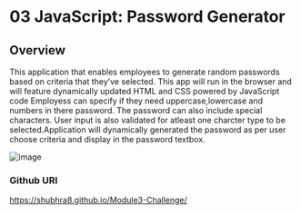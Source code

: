 # 03 JavaScript: Password Generator

## Overview

This application that enables employees to generate random passwords based on criteria that they’ve selected. This app will run in the browser and will feature dynamically updated HTML and CSS powered by JavaScript code Employess can specify if they need uppercase,lowercase and numbers in there password.
The password can also include special characters. User input is also validated for atleast one charcter type to be selected.Application will dynamically generated the password as per user choose criteria and display in the password textbox. 

![image](https://user-images.githubusercontent.com/57454930/168481235-3eab2335-7c7f-4d5b-893d-bd097d5f3986.png)




### Github URl

https://shubhra8.github.io/Module3-Challenge/

